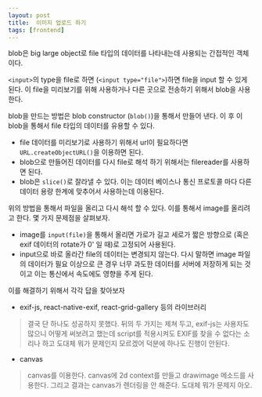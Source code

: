 ```yaml
---
layout: post
title:  이미지 업로드 하기
tags: [frontend]
---
```


blob은 big large object로 file 타입의 데이터를 나타내는데 사용되는 간접적인 객체이다.


`<input>`의 type을 file로 하면 (`<input type="file">`)하면 file을 input 할 수 있게 된다.
 이 file을 미리보기를 위해 사용하거나 다른 곳으로 전송하기 위해서 blob을 사용한다.
 
 
blob을 만드는 방법은 blob constructor (`blob()`)을 통해서 만들어 낸다.
 이 후 이 blob을 통해서 file 타입의 데이터를 유용할 수 있다.
 
 
* file 데이터를 미리보기로 사용하기 위해서 url이 필요하다면 `URL.createObjectURL()`을 이용하면 된다.
* blob으로 만들어진 데이터를 다시 file로 해석 하기 위해서는 filereader를 사용하면 된다.
* blob은 `slice()`로 잘라낼 수 있다. 이는 데이터 베이스나 통신 프로토콜 마다 다른 데이터 용량 한계에 맞추어서 사용하는데 이용된다.


위의 방법을 통해서 파일을 올리고 다시 해석 할 수 있다. 
이를 통해서 image를 올리려고 한다. 몇 가지 문제점을 살펴보자.


* image를 `input(file)`을 통해서 올리면 가로가 길고 세로가 짧은 방향으로 (혹은 exif 데이터의 rotate가 0' 일 때)로 고정되어 사용된다.
* input으로 바로 올라간 file의 데이터는 변경되지 않는다. 다시 말하면 image 파일의 데이터가 필요 이상으로 큰 경우 너무 과도한 데이터를 서버에 저장하게 되는 것이고 이는 통신에서 속도에도 영향을 주게 된다.


이를 해결하기 위해서 각각 답을 찾아보자

* exif-js, react-native-exif, react-grid-gallery 등의 라이브러리
> 결국 단 하나도 성공하지 못했다. 뒤의 두 가지는 제쳐 두고, exif-js는 사용자도 많으니 
> 어떻게 써보려고 했는데 script를 적용시켜도 EXIF를 찾을 수 없다는 소리나 하고 도대체 뭐가 
> 문제인지 모르겠어 덕분에 하나도 진행이 안된다.
* canvas
> canvas를 이용한다. canvas에 2d context를 만들고 drawimage 메소드를 사용한다. 
> 그리고 결과는 canvas가 렌더링을 안 해준다. 도대체 뭐가 문제지 아오.